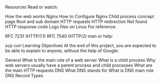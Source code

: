 Resources
Read or watch:

How the web works
Nginx
How to Configure Nginx
Child process concept page
Root and sub domain
HTTP requests
HTTP redirection
Not found HTTP response code
Logs files on Linux
For reference:

RFC 7231 (HTTP/1.1)
RFC 7540 (HTTP/2)
man or help:

scp
curl
Learning Objectives
At the end of this project, you are expected to be able to explain to anyone, without the help of Google:

General
What is the main role of a web server
What is a child process
Why web servers usually have a parent process and child processes
What are the main HTTP requests
DNS
What DNS stands for
What is DNS main role
DNS Record Types
